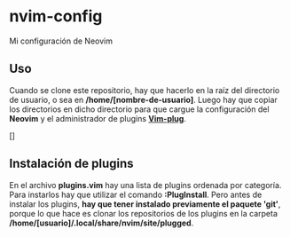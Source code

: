 # nvim-config
Mi configuración de Neovim

## Uso
Cuando se clone este repositorio, hay que hacerlo en la raíz del directorio de usuario, o sea en **/home/[nombre-de-usuario]**. Luego hay que copiar los directorios en dicho directorio para que cargue la configuración del **Neovim** y el administrador de plugins [**Vim-plug**](https://github.com/junegunn/vim-plug).

[]

## Instalación de plugins
En el archivo **plugins.vim** hay una lista de plugins ordenada por categoría. Para instarlos hay que utilizar el comando **:PlugInstall**. Pero antes de instalar los plugins, **hay que tener instalado previamente el paquete 'git'**, porque lo que hace es clonar los repositorios de los plugins en la carpeta **/home/[usuario]/.local/share/nvim/site/plugged**.

